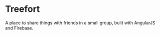 Treefort
=====

A place to share things with friends in a small group, built with AngularJS and Firebase.

